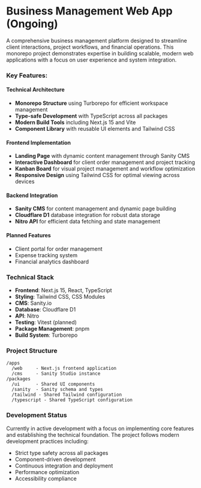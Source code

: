 # Business Management Web App (Ongoing)

A comprehensive business management platform designed to streamline client interactions, project workflows, and financial operations. This monorepo project demonstrates expertise in building scalable, modern web applications with a focus on user experience and system integration.

### Key Features:

#### Technical Architecture
- **Monorepo Structure** using Turborepo for efficient workspace management
- **Type-safe Development** with TypeScript across all packages
- **Modern Build Tools** including Next.js 15 and Vite
- **Component Library** with reusable UI elements and Tailwind CSS

#### Frontend Implementation
- **Landing Page** with dynamic content management through Sanity CMS
- **Interactive Dashboard** for client order management and project tracking
- **Kanban Board** for visual project management and workflow optimization
- **Responsive Design** using Tailwind CSS for optimal viewing across devices

#### Backend Integration
- **Sanity CMS** for content management and dynamic page building
- **Cloudflare D1** database integration for robust data storage
- **Nitro API** for efficient data fetching and state management

#### Planned Features
- Client portal for order management
- Expense tracking system
- Financial analytics dashboard

### Technical Stack

- **Frontend**: Next.js 15, React, TypeScript
- **Styling**: Tailwind CSS, CSS Modules
- **CMS**: Sanity.io
- **Database**: Cloudflare D1
- **API**: Nitro
- **Testing**: Vitest (planned)
- **Package Management**: pnpm
- **Build System**: Turborepo

### Project Structure

```
/apps
  /web     - Next.js frontend application
  /cms     - Sanity Studio instance
/packages
  /ui      - Shared UI components
  /sanity  - Sanity schema and types
  /tailwind - Shared Tailwind configuration
  /typescript - Shared TypeScript configuration
```

### Development Status

Currently in active development with a focus on implementing core features and establishing the technical foundation. The project follows modern development practices including:

- Strict type safety across all packages
- Component-driven development
- Continuous integration and deployment
- Performance optimization
- Accessibility compliance
